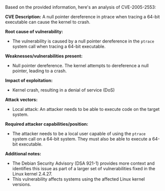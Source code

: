 Based on the provided information, here's an analysis of CVE-2005-2553:

**CVE Description:** A null pointer dereference in ptrace when tracing a 64-bit executable can cause the kernel to crash.

**Root cause of vulnerability:**
- The vulnerability is caused by a null pointer dereference in the `ptrace` system call when tracing a 64-bit executable.

**Weaknesses/vulnerabilities present:**
- Null pointer dereference. The kernel attempts to dereference a null pointer, leading to a crash.

**Impact of exploitation:**
- Kernel crash, resulting in a denial of service (DoS)

**Attack vectors:**
- Local attack: An attacker needs to be able to execute code on the target system.

**Required attacker capabilities/position:**
- The attacker needs to be a local user capable of using the `ptrace` system call on a 64-bit system. They must also be able to execute a 64-bit executable.

**Additional notes:**
- The Debian Security Advisory (DSA 921-1) provides more context and identifies this issue as part of a larger set of vulnerabilities fixed in the Linux kernel 2.4.27.
- This vulnerability affects systems using the affected Linux kernel versions.